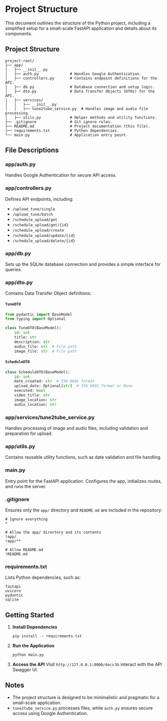 # Project Structure

This document outlines the structure of the Python project, including a simplified setup for a small-scale FastAPI application and details about its components.

## Project Structure

```
project-root/
├── app/
│   ├── __init__.py
│   ├── auth.py              # Handles Google Authentication.
│   ├── controllers.py       # Contains endpoint definitions for the API.
│   ├── db.py                # Database connection and setup logic.
│   ├── dto.py               # Data Transfer Objects (DTOs) for the API.
│   ├── services/
│   │   ├── __init__.py
│   │   ├── tune2tube_service.py  # Handles image and audio file processing.
│   ├── utils.py             # Helper methods and utility functions.
├── .gitignore               # Git ignore rules.
├── README.md                # Project documentation (this file).
├── requirements.txt         # Python dependencies.
└── main.py                  # Application entry point.
```

## File Descriptions

### **app/auth.py**
Handles Google Authentication for secure API access.

### **app/controllers.py**
Defines API endpoints, including:
- `/upload_tune/single`
- `/upload_tune/batch`
- `/schedule_upload/get`
- `/schedule_upload/get/{id}`
- `/schedule_upload/create`
- `/schedule_upload/update/{id}`
- `/schedule_upload/delete/{id}`

### **app/db.py**
Sets up the SQLite database connection and provides a simple interface for queries.

### **app/dto.py**
Contains Data Transfer Object definitions:

#### `TuneDTO`
```python
from pydantic import BaseModel
from typing import Optional

class TuneDTO(BaseModel):
    id: int
    title: str
    description: str
    audio_file: str  # File path
    image_file: str  # File path
```

#### `ScheduleDTO`
```python
class ScheduleDTO(BaseModel):
    id: int
    date_created: str  # ISO 8601 format
    upload_date: Optional[str]  # ISO 8601 format or None
    executed: bool
    video_title: str
    image_location: str
    audio_location: str
```

### **app/services/tune2tube_service.py**
Handles processing of image and audio files, including validation and preparation for upload.

### **app/utils.py**
Contains reusable utility functions, such as date validation and file handling.

### **main.py**
Entry point for the FastAPI application. Configures the app, initializes routes, and runs the server.

### **.gitignore**
Ensures only the `app/` directory and `README.md` are included in the repository:
```
# Ignore everything
*

# Allow the app/ directory and its contents
!app/
!app/**

# Allow README.md
!README.md
```

### **requirements.txt**
Lists Python dependencies, such as:
```
fastapi
uvicorn
pydantic
sqlite
```

## Getting Started

1. **Install Dependencies**
   ```bash
   pip install -r requirements.txt
   ```

2. **Run the Application**
   ```bash
   python main.py
   ```

3. **Access the API**
   Visit `http://127.0.0.1:8000/docs` to interact with the API Swagger UI.

## Notes
- The project structure is designed to be minimalistic and pragmatic for a small-scale application.
- `tune2tube_service.py` processes files, while `auth.py` ensures secure access using Google Authentication.

